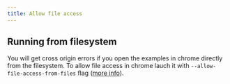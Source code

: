 ```yaml
---
title: Allow file access
---
```


## Running from filesystem

You will get cross origin errors if you open the examples in chrome directly from the filesystem. To allow file access in chrome lauch it with `--allow-file-access-from-files` flag ([more info](https://stackoverflow.com/questions/18586921/how-to-launch-html-using-chrome-at-allow-file-access-from-files-mode)).


